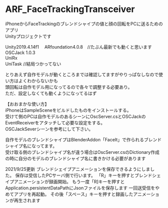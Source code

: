 # ARF_FaceTrackingTransceiver
iPhoneからFaceTrackingのブレンドシャイプの値と顔の回転をPCに送るためのアプリ  
Unityプロジェクトです  

Unity2019.4.14f1　 
ARfoundation4.0.8　//たぶん最新でも動くと思います  
OSCJack 1.0.3  
UniRx   
UniTask //結局つかってない  

とりあえず自作モデルが動くところまでは確認してますがやりっぱなしなので使い方はよくわからないかも  
頭回転は自作モデル用になってるので各々で調整する必要あり。  
ただ、設定しなくても動くようになってるはず  

【おおまかな使い方】  
iPhoneはSampleSceneをビルドしたものをインストールする。  
受けて側のPCは自作モデルのあるシーンにOscServer.csとOSCJackのEventReceiverをアタッチして必要な設定をする。  
OSCJackSeverシーンを参考にして下さい。  

自作モデルのブレンドシャイプはBlenderAddon「FaceIt」で作られるブレンドシャイプ名になってます。  
受け取る側のブレンドシャイプ名が違う場合はOscServer.csのDictionary作成の時に自分のモデルのブレンドシャイプ名に書きかける必要があります  

2021/9/25更新
ブレンドシェイプアニメーションを保存できるようにしました。
保存は受信したPCサーバ側で行います。
「R」キーを押すとブレンドシェイプアニメーションが録画開始。
もう一度「R]キーを押すとApplication.persistentDataPathにJsonファイルを保存します
一回送受信をやめてアプリを再起動。
その後「スペース」キーを押すと録画したアニメーションが再生されます
